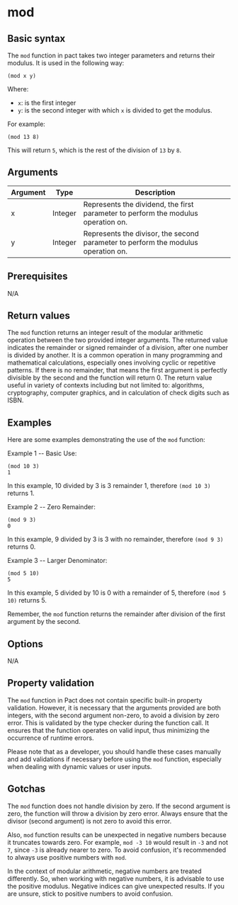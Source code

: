 # mod

## Basic syntax

The `mod` function in pact takes two integer parameters and returns their modulus. It is used in the following way:
```pact
(mod x y)
```
Where:
- `x`: is the first integer
- `y`: is the second integer with which `x` is divided to get the modulus.

For example:
```pact
(mod 13 8)
```
This will return `5`, which is the rest of the division of `13` by `8`.

## Arguments

| Argument | Type | Description |
| --- | --- | --- |
| x | Integer | Represents the dividend, the first parameter to perform the modulus operation on. |
| y | Integer | Represents the divisor, the second parameter to perform the modulus operation on. |

## Prerequisites

N/A

## Return values

The `mod` function returns an integer result of the modular arithmetic operation between the two provided integer arguments. The returned value indicates the remainder or signed remainder of a division, after one number is divided by another. It is a common operation in many programming and mathematical calculations, especially ones involving cyclic or repetitive patterns. If there is no remainder, that means the first argument is perfectly divisible by the second and the function will return 0. The return value useful in variety of contexts including but not limited to: algorithms, cryptography, computer graphics, and in calculation of check digits such as ISBN.

## Examples

Here are some examples demonstrating the use of the `mod` function:

Example 1 -- Basic Use:
```pact
(mod 10 3)
1
```
In this example, 10 divided by 3 is 3 remainder 1, therefore `(mod 10 3)` returns 1. 

Example 2 -- Zero Remainder:
```pact
(mod 9 3)
0
```
In this example, 9 divided by 3 is 3 with no remainder, therefore `(mod 9 3)` returns 0. 

Example 3 -- Larger Denominator:
```pact
(mod 5 10)
5
```
In this example, 5 divided by 10 is 0 with a remainder of 5, therefore `(mod 5 10)` returns 5. 

Remember, the `mod` function returns the remainder after division of the first argument by the second.

## Options

N/A

## Property validation

The `mod` function in Pact does not contain specific built-in property validation. However, it is necessary that the arguments provided are both integers, with the second argument non-zero, to avoid a division by zero error. This is validated by the type checker during the function call. It ensures that the function operates on valid input, thus minimizing the occurrence of runtime errors.

Please note that as a developer, you should handle these cases manually and add validations if necessary before using the `mod` function, especially when dealing with dynamic values or user inputs.

## Gotchas

The `mod` function does not handle division by zero. If the second argument is zero, the function will throw a division by zero error. Always ensure that the divisor (second argument) is not zero to avoid this error.

Also, `mod` function results can be unexpected in negative numbers because it truncates towards zero. For example, `mod -3 10` would result in `-3` and not `7`, since `-3` is already nearer to zero. To avoid confusion, it's recommended to always use positive numbers with `mod`.

In the context of modular arithmetic, negative numbers are treated differently. So, when working with negative numbers, it is advisable to use the positive modulus. Negative indices can give unexpected results. If you are unsure, stick to positive numbers to avoid confusion.

